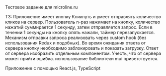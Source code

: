 Тестовое задание для microline.ru

ТЗ:
Приложение имеет кнопку Кликнуть и умеет отправлять количество кликов на сервер.
Пользователь n-раз нажимает на кнопку, количество нажатий суммирается 1 секунду, затем отправляется запрос. Если в течении 1 секунды на кнопку опять нажали, таймер перезапускается.
Механизм отправки запроса реализовать через custom hook (без использования Redux и подобных).
Во время ожидания ответа от сервера кнопку необходимо заблокировать и показать загрузку.
Ответ от сервера изобразить отдельным компонентом.
Учесть, что от сервера может прийти ошибка.
использование библиотеки mui приветствуется.

Приложение с помощью React.js, TypeScript
